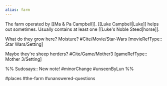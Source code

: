```yaml
---
alias: farm
---
```

The farm operated by [[Ma & Pa Campbell]]. [[Luke Campbell|Luke]] helps out sometimes. Usually contains at least one [[Luke's Noble Steed|horse]].

What do they grow here? Moisture? #Cite/Movie/Star-Wars [movieRefType:: Star Wars/Setting]

Maybe they're sheep herders? #Cite/Game/Mother3 [gameRefType:: Mother 3/Setting]

%%
Sudosays:: New note!
#minorChange #unseenByLun 
%%

#places #the-farm #unanswered-questions 